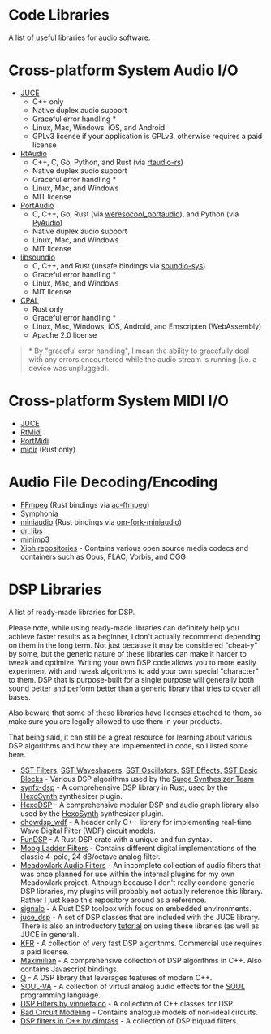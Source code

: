 # Code Libraries

A list of useful libraries for audio software.

# Cross-platform System Audio I/O

- [JUCE]
    - C++ only
    - Native duplex audio support
    - Graceful error handling *
    - Linux, Mac, Windows, iOS, and Android
    - GPLv3 license if your application is GPLv3, otherwise requires a paid license
- [RtAudio](https://github.com/thestk/rtaudio)
    - C++, C, Go, Python, and Rust (via [rtaudio-rs](https://github.com/BillyDM/rtaudio-rs))
    - Native duplex audio support
    - Graceful error handling *
    - Linux, Mac, and Windows
    - MIT license
- [PortAudio](https://github.com/PortAudio/portaudio)
    - C, C++, Go, Rust (via [weresocool_portaudio](https://crates.io/crates/weresocool_portaudio)), and Python (via [PyAudio](https://pypi.org/project/PyAudio/))
    - Native duplex audio support
    - Linux, Mac, and Windows
    - MIT license
- [libsoundio](https://github.com/andrewrk/libsoundio)
    - C, C++, and Rust (unsafe bindings via [soundio-sys](https://crates.io/crates/soundio-sys))
    - Graceful error handling *
    - Linux, Mac, and Windows
    - MIT license
- [CPAL](https://crates.io/crates/cpal)
    - Rust only
    - Graceful error handling *
    - Linux, Mac, Windows, iOS, Android, and Emscripten (WebAssembly)
    - Apache 2.0 license

> \* By "graceful error handling", I mean the ability to gracefully deal with any errors encountered while the audio stream is running (i.e. a device was unplugged).

# Cross-platform System MIDI I/O

- [JUCE]
- [RtMidi](https://github.com/thestk/rtmidi)
- [PortMidi](https://github.com/PortMidi/PortMidi)
- [midir](https://crates.io/crates/midir) (Rust only)

# Audio File Decoding/Encoding

- [FFmpeg](https://ffmpeg.org/) (Rust bindings via [ac-ffmpeg](https://crates.io/crates/ac-ffmpeg))
- [Symphonia](https://github.com/pdeljanov/Symphonia)
- [miniaudio](https://github.com/mackron/miniaudio) (Rust bindings via [om-fork-miniaudio](https://crates.io/crates/om-fork-miniaudio))
- [dr_libs](https://github.com/mackron/dr_libs)
- [minimp3](https://github.com/lieff/minimp3)
- [Xiph repositories](https://github.com/xiph) - Contains various open source media codecs and containers such as Opus, FLAC, Vorbis, and OGG

# DSP Libraries

A list of ready-made libraries for DSP.

Please note, while using ready-made libraries can definitely help you achieve faster results as a beginner, I don't actually recommend depending on them in the long term. Not just because it may be considered "cheat-y" by some, but the generic nature of these libraries can make it harder to tweak and optimize. Writing your own DSP code allows you to more easily experiment with and tweak algorithms to add your own special "character" to them. DSP that is purpose-built for a single purpose will generally both sound better and perform better than a generic library that tries to cover all bases.

Also beware that some of these libraries have licenses attached to them, so make sure you are legally allowed to use them in your products.

That being said, it can still be a great resource for learning about various DSP algorithms and how they are implemented in code, so I listed some here.

- [SST Filters](https://github.com/surge-synthesizer/sst-filters), [SST Waveshapers](https://github.com/surge-synthesizer/sst-waveshapers), [SST Oscillators](https://github.com/surge-synthesizer/sst-oscillators-mit), [SST Effects](https://github.com/surge-synthesizer/sst-effects), [SST Basic Blocks](https://github.com/surge-synthesizer/sst-basic-blocks) - Various DSP algorithms used by the [Surge Synthesizer Team](https://surge-synth-team.org/)
- [synfx-dsp](https://github.com/WeirdConstructor/synfx-dsp) - A comprehensive DSP library in Rust, used by the [HexoSynth] synthesizer plugin.
- [HexoDSP](https://github.com/WeirdConstructor/HexoDSP) - A comprehensive modular DSP and audio graph library also used by the [HexoSynth] synthesizer plugin.
- [chowdsp_wdf](https://github.com/Chowdhury-DSP/chowdsp_wdf) - A header only C++ library for implementing real-time Wave Digital Filter (WDF) circuit models.
- [FunDSP](https://github.com/SamiPerttu/fundsp) - A Rust DSP crate with a unique and fun syntax.
- [Moog Ladder Filters](https://github.com/ddiakopoulos/MoogLadders) - Contains different digital implementations of the classic 4-pole, 24 dB/octave analog filter.
- [Meadowlark Audio Filters](https://github.com/MeadowlarkDAW/audio-filters) - An incomplete collection of audio filters that was once planned for use within the internal plugins for my own Meadowlark project. Although because I don't really condone generic DSP libraries, my plugins will probably not actually reference this library. Rather I just keep this repository around as a reference.
- [signalo](https://github.com/signalo/signalo) - A Rust DSP toolbox with focus on embedded environments.
- [juce_dsp](https://docs.juce.com/master/group__juce__dsp.html) - A set of DSP classes that are included with the JUCE library. There is also an introductory [tutorial](https://docs.juce.com/master/tutorial_dsp_introduction.html) on using these libraries (as well as JUCE in general).
- [KFR](https://kfrlib.com/) - A collection of very fast DSP algorithms. Commercial use requires a paid license.
- [Maximilian](https://github.com/micknoise/Maximilian) - A comprehensive collection of DSP algorithms in C++. Also contains Javascript bindings.
- [Q](https://github.com/cycfi/q) - A DSP library that leverages features of modern C++.
- [SOUL-VA](https://github.com/thezhe/SOUL-VA) - A collection of virtual analog audio effects for the [SOUL](https://github.com/soul-lang/SOUL) programming language.
- [DSP Filters by vinniefalco](https://github.com/vinniefalco/DSPFilters) - A collection of C++ classes for DSP.
- [Bad Circuit Modeling](https://github.com/jatinchowdhury18/Bad-Circuit-Modelling) - Contains analogue models of non-ideal circuits.
- [DSP filters in C++ by dimtass](https://github.com/dimtass/DSP-Cpp-filters) - A collection of DSP biquad filters.

[JUCE]: https://juce.com/
[Hexosynth]: https://github.com/WeirdConstructor/HexoSynth